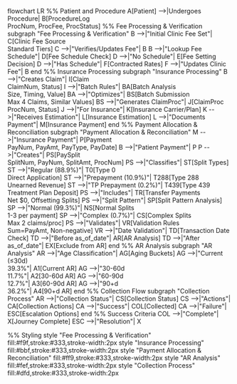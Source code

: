 flowchart LR
%% Patient and Procedure
A[Patient] -->|Undergoes Procedure| B[ProcedureLog<br>ProcNum, ProcFee, ProcStatus]
%% Fee Processing & Verification
subgraph "Fee Processing & Verification"
B -->|"Initial Clinic Fee Set"| C[Clinic Fee Source<br>Standard Tiers]
C -->|"Verifies/Updates Fee"| B
B -->|"Lookup Fee Schedule"| D[Fee Schedule Check]
D -->|"No Schedule"| E[Fee Setting Decision]
D -->|"Has Schedule"| F[Contracted Rates]
F -->|"Updates Clinic Fee"| B
end
%% Insurance Processing
subgraph "Insurance Processing"
B -->|"Creates Claim"| I[Claim<br>ClaimNum, Status]
I -->|"Batch Rules"| BA[Batch Analysis<br>Size, Timing, Value]
BA -->|"Optimizes"| BS[Batch Submission<br>Max 4 Claims, Similar Values]
BS -->|"Generates ClaimProc"| J[ClaimProc<br>ProcNum, Status]
J -->|"For Insurance"| K[Insurance Carrier/Plan]
K -->|"Receives Estimation"| L[Insurance Estimation]
L -->|"Documents Payment"| M[Insurance Payment]
end
%% Payment Allocation & Reconciliation
subgraph "Payment Allocation & Reconciliation"
M -->|"Insurance Payment"| P[Payment<br>PayNum, PayAmt, PayType, PayDate]
B -->|"Patient Payment"| P
P -->|"Creates"| PS[PaySplit<br>SplitNum, PayNum, SplitAmt, ProcNum]
PS -->|"Classifies"| ST[Split Types]
ST -->|"Regular (88.9%)"| T0[Type 0<br>Direct Application]
ST -->|"Prepayment (10.9%)"| T288[Type 288<br>Unearned Revenue]
ST -->|"TP Prepayment (0.2%)"| T439[Type 439<br>Treatment Plan Deposit]
PS -->|"Includes"| TR[Transfer Payments<br>Net $0, Offsetting Splits]
PS -->|"Split Pattern"| SP[Split Pattern Analysis]
SP -->|"Normal (99.3%)"| NS[Normal Splits<br>1-3 per payment]
SP -->|"Complex (0.7%)"| CS[Complex Splits<br>Max 2 claims/proc]
PS -->|"Validates"| VR[Validation Rules<br>Sum=PayAmt, Non-negative]
VR -->|"Date Validation"| TD[Transaction Date Check]
TD -->|"Before as_of_date"| AR[AR Analysis]
TD -->|"After as_of_date"| EX[Exclude from AR]
end
%% AR Analysis
subgraph "AR Analysis"
AR -->|"Age Classification"| AG[Aging Buckets]
AG -->|"Current (≤30d)<br>39.3%"| A1[Current AR]
AG -->|"30-60d<br>11.7%"| A2[30-60d AR]
AG -->|"60-90d<br>12.7%"| A3[60-90d AR]
AG -->|"90+d<br>36.2%"| A4[90+d AR]
end
%% Collection Flow
subgraph "Collection Process"
AR -->|"Collection Status"| CS[Collection Status]
CS -->|"Actions"| CA[Collection Actions]
CA -->|"Success"| COL[Collected]
CA -->|"Failure"| ESC[Escalation Options]
end
%% Success Criteria
COL -->|"Complete"| X[Journey Complete]
ESC -->|"Resolution"| X

%% Styling
style "Fee Processing & Verification" fill:#f9f,stroke:#333,stroke-width:2px
style "Insurance Processing" fill:#bbf,stroke:#333,stroke-width:2px
style "Payment Allocation & Reconciliation" fill:#ff9,stroke:#333,stroke-width:2px
style "AR Analysis" fill:#fef,stroke:#333,stroke-width:2px
style "Collection Process" fill:#dfd,stroke:#333,stroke-width:2px
